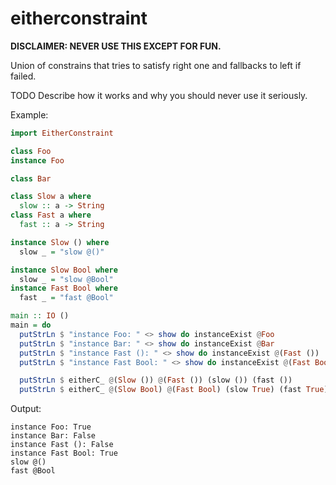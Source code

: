 # eitherconstraint

__DISCLAIMER: NEVER USE THIS EXCEPT FOR FUN.__

Union of constrains that tries to satisfy right one and fallbacks to left if failed.

TODO Describe how it works and why you should never use it seriously.

Example:

```haskell
import EitherConstraint

class Foo
instance Foo

class Bar

class Slow a where
  slow :: a -> String
class Fast a where
  fast :: a -> String

instance Slow () where
  slow _ = "slow @()"

instance Slow Bool where
  slow _ = "slow @Bool"
instance Fast Bool where
  fast _ = "fast @Bool"

main :: IO ()
main = do
  putStrLn $ "instance Foo: " <> show do instanceExist @Foo
  putStrLn $ "instance Bar: " <> show do instanceExist @Bar
  putStrLn $ "instance Fast (): " <> show do instanceExist @(Fast ())
  putStrLn $ "instance Fast Bool: " <> show do instanceExist @(Fast Bool)

  putStrLn $ eitherC_ @(Slow ()) @(Fast ()) (slow ()) (fast ())
  putStrLn $ eitherC_ @(Slow Bool) @(Fast Bool) (slow True) (fast True)
```

Output:

```
instance Foo: True
instance Bar: False
instance Fast (): False
instance Fast Bool: True
slow @()
fast @Bool
```
